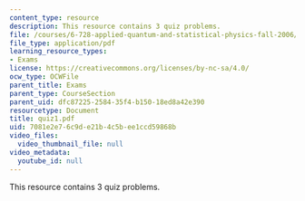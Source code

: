 ```yaml
---
content_type: resource
description: This resource contains 3 quiz problems.
file: /courses/6-728-applied-quantum-and-statistical-physics-fall-2006/7081e2e76c9de21b4c5bee1ccd59868b_quiz1.pdf
file_type: application/pdf
learning_resource_types:
- Exams
license: https://creativecommons.org/licenses/by-nc-sa/4.0/
ocw_type: OCWFile
parent_title: Exams
parent_type: CourseSection
parent_uid: dfc87225-2584-35f4-b150-18ed8a42e390
resourcetype: Document
title: quiz1.pdf
uid: 7081e2e7-6c9d-e21b-4c5b-ee1ccd59868b
video_files:
  video_thumbnail_file: null
video_metadata:
  youtube_id: null
---
```

This resource contains 3 quiz problems.